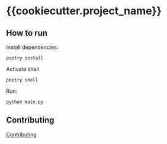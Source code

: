 # {{cookiecutter.project_name}}

## How to run

Install dependencies:

```shell
poetry install
```

Activate shell

```shell
poetry shell
```

Run:

```shell
python main.py
```

## Contributing

[Contributing](CONTRIBUTING.md)
